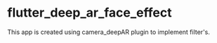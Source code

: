 # flutter_deep_ar_face_effect
 This app is created using camera_deepAR plugin to implement filter's.
 
